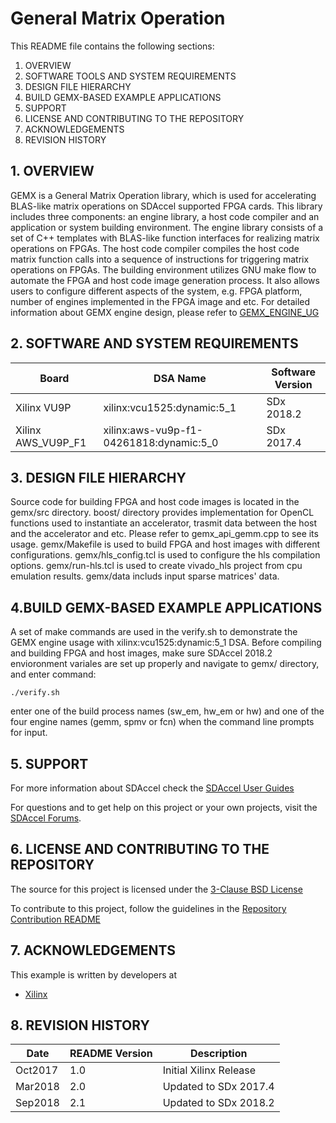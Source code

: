 General Matrix Operation
======================

This README file contains the following sections:

1. OVERVIEW
2. SOFTWARE TOOLS AND SYSTEM REQUIREMENTS
3. DESIGN FILE HIERARCHY
4. BUILD GEMX-BASED EXAMPLE APPLICATIONS
5. SUPPORT
6. LICENSE AND CONTRIBUTING TO THE REPOSITORY
7. ACKNOWLEDGEMENTS
8. REVISION HISTORY


## 1. OVERVIEW
GEMX is a General Matrix Operation library, which is used for accelerating BLAS-like matrix operations on SDAccel supported FPGA cards. This library includes three components: an engine library, a host code compiler and an application or system building environment. The engine library consists of a set of C++ templates with BLAS-like function interfaces for realizing matrix operations on FPGAs. The host code compiler compiles the host code matrix function calls into a sequence of instructions for triggering matrix operations on FPGAs. The building environment utilizes GNU make flow to automate the FPGA and host code image generation process. It also allows users to configure different aspects of the system, e.g. FPGA platform, number of engines implemented in the FPGA image and etc. For detailed information about GEMX engine design, please refer to [GEMX_ENGINE_UG]

## 2. SOFTWARE AND SYSTEM REQUIREMENTS
Board | DSA Name | Software Version
------|-------------|-----------------
Xilinx VU9P|xilinx:vcu1525:dynamic:5_1|SDx 2018.2
Xilinx AWS_VU9P_F1|xilinx:aws-vu9p-f1-04261818:dynamic:5_0|SDx 2017.4

## 3. DESIGN FILE HIERARCHY
Source code for building FPGA and host code images is located in the gemx/src directory. boost/ directory provides implementation for OpenCL functions used to instantiate an accelerator, trasmit data between the host and the accelerator and etc. Please refer to gemx_api_gemm.cpp to see its usage. gemx/Makefile is used to build FPGA and host images with different configurations. gemx/hls_config.tcl is used to configure the hls compilation options. gemx/run-hls.tcl is used to create vivado_hls project from cpu emulation results. gemx/data includs input sparse matrices' data.

## 4.BUILD GEMX-BASED EXAMPLE APPLICATIONS 
A set of make commands are used in the verify.sh to demonstrate the GEMX engine usage with xilinx:vcu1525:dynamic:5_1 DSA. Before compiling and building FPGA and host images, make sure SDAccel 2018.2 envioronment variales are set up properly and navigate to gemx/ directory, and enter command:
  
```
./verify.sh
```
enter one of the build process names (sw_em, hw_em or hw) and one of the four engine names (gemm, spmv or fcn) when the command line prompts for input. 

## 5. SUPPORT
For more information about SDAccel check the [SDAccel User Guides][]

For questions and to get help on this project or your own projects, visit the [SDAccel Forums][].


## 6. LICENSE AND CONTRIBUTING TO THE REPOSITORY
The source for this project is licensed under the [3-Clause BSD License][]

To contribute to this project, follow the guidelines in the [Repository Contribution README][]

## 7. ACKNOWLEDGEMENTS
This example is written by developers at
- [Xilinx](http://www.xilinx.com)

## 8. REVISION HISTORY
Date | README Version | Description
-----|----------------|------------
Oct2017|1.0|Initial Xilinx Release
Mar2018|2.0|Updated to SDx 2017.4
Sep2018|2.1|Updated to SDx 2018.2

[GEMM_API_UG]: https://github.com/Xilinx/gemx/blob/master/gemx/doc/GEMM_API_UG.md
[GEMX_ENGINE_UG]: https://github.com/Xilinx/gemx/blob/master/gemx/doc/GEMX_ENGINE_UG.md
[3-Clause BSD License]: https://github.com/Xilinx/SDAccel_Examples/blob/master/LICENSE.txt
[SDAccel Forums]: https://forums.xilinx.com/t5/SDAccel/bd-p/SDx
[SDAccel User Guides]: http://www.xilinx.com/support/documentation-navigation/development-tools/software-development/sdaccel.html?resultsTablePreSelect=documenttype:SeeAll#documentation
[Nimbix Getting Started Guide]: http://www.xilinx.com/support/documentation/sw_manuals/xilinx2016_2/ug1240-sdaccel-nimbix-getting-started.pdf
[Walkthrough Video]: http://bcove.me/6pp0o482
[Nimbix Application Submission README]: https://github.com/Xilinx/SDAccel_Examples/blob/master/utility/nimbix/README.md
[Repository Contribution README]: https://github.com/Xilinx/SDAccel_Examples/blob/master/CONTRIBUTING.md
[AWS F1 Application Execution on Xilinx Virtex UltraScale Devices]: https://github.com/aws/aws-fpga/blob/master/SDAccel/README.md
